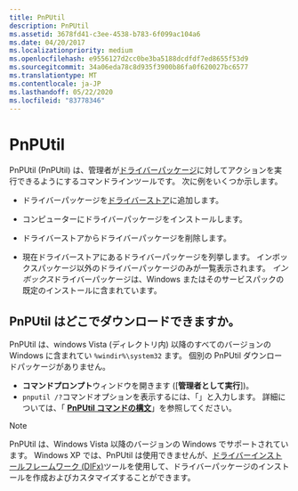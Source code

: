 ```yaml
---
title: PnPUtil
description: PnPUtil
ms.assetid: 3678fd41-c3ee-4538-b783-6f099ac104a6
ms.date: 04/20/2017
ms.localizationpriority: medium
ms.openlocfilehash: e9556127d2cc0be3ba5188dcdfdf7ed8655f53d9
ms.sourcegitcommit: 34a06eda78c8d935f3900b86fa0f620027bc6577
ms.translationtype: MT
ms.contentlocale: ja-JP
ms.lasthandoff: 05/22/2020
ms.locfileid: "83778346"
---
```

# <a name="pnputil"></a>PnPUtil

PnPUtil (PnPUtil) は、管理者が[ドライバーパッケージ](../install/driver-packages.md)に対してアクションを実行できるようにするコマンドラインツールです。  次に例をいくつか示します。

- ドライバーパッケージを[ドライバーストア](../install/driver-store.md)に追加します。

- コンピューターにドライバーパッケージをインストールします。

- ドライバーストアからドライバーパッケージを削除します。

- 現在ドライバーストアにあるドライバーパッケージを列挙します。 インボックスパッケージ以外のドライバーパッケージのみが一覧表示されます。 *インボックス*ドライバーパッケージは、Windows またはそのサービスパックの既定のインストールに含まれています。

## <a name="where-can-i-download-pnputil"></a>PnPUtil はどこでダウンロードできますか。

PnPUtil は、windows Vista (ディレクトリ内) 以降のすべてのバージョンの Windows に含まれてい `%windir%\system32` ます。 個別の PnPUtil ダウンロードパッケージがありません。

- **コマンドプロンプト**ウィンドウを開きます ([**管理者として実行**])。
- `pnputil /?`コマンドオプションを表示するには、「」と入力します。 詳細については、「 [**PnPUtil コマンドの構文**](pnputil-command-syntax.md)」を参照してください。

> [!NOTE]
> PnPUtil は、Windows Vista 以降のバージョンの Windows でサポートされています。 Windows XP では、PnPUtil は使用できませんが、[ドライバーインストールフレームワーク (DIFx)](../install/difx-guidelines.md)ツールを使用して、ドライバーパッケージのインストールを作成およびカスタマイズすることができます。
